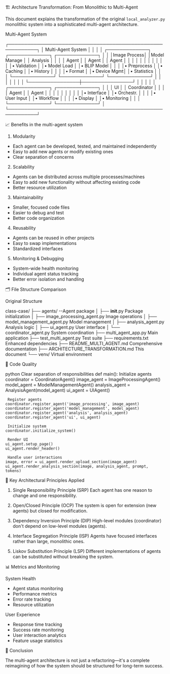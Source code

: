  🏗️ Architecture Transformation: From Monolithic to Multi-Agent

This document explains the transformation of the original `local_analyzer.py` monolithic system into a sophisticated multi-agent architecture.

Multi-Agent System

┌───────────────────────────────────────────────────────────┐
│                    Multi-Agent System                     │
│                                                           │
│  ┌─────────────┐  ┌─────────────┐  ┌─────────────┐        │
│  │Image Process│  │Model Manage │  │  Analysis   │        │
│  │   Agent     │  │   Agent     │  │   Agent     │        │
│  │             │  │             │  │             │        │
│  │• Validation │  │• Model Load │  │• BLIP Model │        │
│  │• Preprocess │  │• Caching    │  │• History    │        │
│  │• Format     │  │• Device Mgmt│  │• Statistics │        │
│  └─────────────┘  └─────────────┘  └─────────────┘        │
│         │                │                │               │
│         └────────────────┼────────────────┘               │
│                          │                                │
│  ┌─────────────┐  ┌─────────────┐                         │
│  │     UI      │  │ Coordinator │                         │
│  │   Agent     │  │   Agent     │                         │
│  │             │  │             │                         │
│  │• Interface  │  │• Orchestr.  │                         │
│  │• User Input │  │• Workflow   │                         │
│  │• Display    │  │• Monitoring │                         │
│  └─────────────┘  └─────────────┘                         │
└───────────────────────────────────────────────────────────┘


 📈 Benefits in the multi-agent system

 1. Modularity
- Each agent can be developed, tested, and maintained independently
- Easy to add new agents or modify existing ones
- Clear separation of concerns

 2. Scalability
- Agents can be distributed across multiple processes/machines
- Easy to add new functionality without affecting existing code
- Better resource utilization

 3. Maintainability
- Smaller, focused code files
- Easier to debug and test
- Better code organization

 4. Reusability
- Agents can be reused in other projects
- Easy to swap implementations
- Standardized interfaces

 5. Monitoring & Debugging
- System-wide health monitoring
- Individual agent status tracking
- Better error isolation and handling

 🗂️ File Structure Comparison

 Original Structure

class-case/
├── agents/                         --Agent package
│   ├── __init__.py                   Package initialization
│   ├── image_processing_agent.py     Image operations
│   ├── model_management_agent.py     Model management
│   ├── analysis_agent.py             Analysis logic
│   ├── ui_agent.py                   User interface
│   └── coordinator_agent.py          System coordination
├── multi_agent_app.py                Main application
├── test_multi_agent.py               Test suite
├── requirements.txt                  Enhanced dependencies
├── README_MULTI_AGENT.md             Comprehensive documentation
├── ARCHITECTURE_TRANSFORMATION.md    This document
└── venv/                             Virtual environment


 🔧 Code Quality

python
 Clear separation of responsibilities
def main():
     Initialize agents
    coordinator = CoordinatorAgent()
    image_agent = ImageProcessingAgent()
    model_agent = ModelManagementAgent()
    analysis_agent = AnalysisAgent(model_agent)
    ui_agent = UIAgent()
    
     Register agents
    coordinator.register_agent('image_processing', image_agent)
    coordinator.register_agent('model_management', model_agent)
    coordinator.register_agent('analysis', analysis_agent)
    coordinator.register_agent('ui', ui_agent)
    
     Initialize system
    coordinator.initialize_system()
    
     Render UI
    ui_agent.setup_page()
    ui_agent.render_header()
    
     Handle user interactions
    image, error = ui_agent.render_upload_section(image_agent)
    ui_agent.render_analysis_section(image, analysis_agent, prompt, tokens)


 🎯 Key Architectural Principles Applied

 1. Single Responsibility Principle (SRP)
Each agent has one reason to change and one responsibility.

 2. Open/Closed Principle (OCP)
The system is open for extension (new agents) but closed for modification.

 3. Dependency Inversion Principle (DIP)
High-level modules (coordinator) don't depend on low-level modules (agents).

 4. Interface Segregation Principle (ISP)
Agents have focused interfaces rather than large, monolithic ones.

 5. Liskov Substitution Principle (LSP)
Different implementations of agents can be substituted without breaking the system.

 
 📊 Metrics and Monitoring

 System Health
- Agent status monitoring
- Performance metrics
- Error rate tracking
- Resource utilization

 User Experience
- Response time tracking
- Success rate monitoring
- User interaction analytics
- Feature usage statistics

 🎉 Conclusion


The multi-agent architecture is not just a refactoring—it's a complete reimagining of how the system should be structured for long-term success. 

